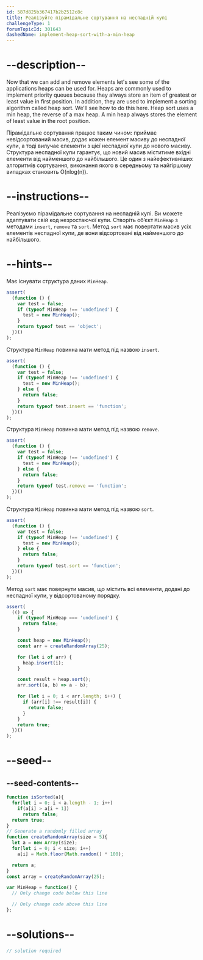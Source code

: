 ```yaml
---
id: 587d825b367417b2b2512c8c
title: Реалізуйте пірамідальне сортування на неспадній купі
challengeType: 1
forumTopicId: 301643
dashedName: implement-heap-sort-with-a-min-heap
---
```


# --description--

Now that we can add and remove elements let's see some of the applications heaps can be used for. Heaps are commonly used to implement priority queues because they always store an item of greatest or least value in first position. In addition, they are used to implement a sorting algorithm called heap sort. We'll see how to do this here. Heap sort uses a min heap, the reverse of a max heap. A min heap always stores the element of least value in the root position.

Пірамідальне сортування працює таким чином: приймає невідсортований масив, додає кожен елемент масиву до неспадної купи, а тоді вилучає елементи з цієї неспадної купи до нового масиву. Структура неспадної купи гарантує, що новий масив міститиме вхідні елементи від найменшого до найбільшого. Це один з найефективніших алгоритмів сортування, виконання якого в середньому та найгіршому випадках становить O(nlog(n)).

# --instructions--

Реалізуємо пірамідальне сортування на неспадній купі. Ви можете адаптувати свій код незростаючої купи. Створіть об’єкт `MinHeap` з методами `insert`, `remove` та `sort`. Метод `sort` має повертати масив усіх елементів неспадної купи, де вони відсортовані від найменшого до найбільшого.

# --hints--

Має існувати структура даних `MinHeap`.

```js
assert(
  (function () {
    var test = false;
    if (typeof MinHeap !== 'undefined') {
      test = new MinHeap();
    }
    return typeof test == 'object';
  })()
);
```

Структура `MinHeap` повинна мати метод під назвою `insert`.

```js
assert(
  (function () {
    var test = false;
    if (typeof MinHeap !== 'undefined') {
      test = new MinHeap();
    } else {
      return false;
    }
    return typeof test.insert == 'function';
  })()
);
```

Структура `MinHeap` повинна мати метод під назвою `remove`.

```js
assert(
  (function () {
    var test = false;
    if (typeof MinHeap !== 'undefined') {
      test = new MinHeap();
    } else {
      return false;
    }
    return typeof test.remove == 'function';
  })()
);
```

Структура `MinHeap` повинна мати метод під назвою `sort`.

```js
assert(
  (function () {
    var test = false;
    if (typeof MinHeap !== 'undefined') {
      test = new MinHeap();
    } else {
      return false;
    }
    return typeof test.sort == 'function';
  })()
);
```

Метод `sort` має повернути масив, що містить всі елементи, додані до неспадної купи, у відсортованому порядку.

```js
assert(
  (() => {
    if (typeof MinHeap === 'undefined') {
      return false;
    }

    const heap = new MinHeap();
    const arr = createRandomArray(25);

    for (let i of arr) {
      heap.insert(i);
    }

    const result = heap.sort();
    arr.sort((a, b) => a - b);

    for (let i = 0; i < arr.length; i++) {
      if (arr[i] !== result[i]) {
        return false;
      }
    }
    return true;
  })()
);
```

# --seed--

## --seed-contents--

```js
function isSorted(a){
  for(let i = 0; i < a.length - 1; i++)
    if(a[i] > a[i + 1])
      return false;
  return true;
}
// Generate a randomly filled array
function createRandomArray(size = 5){
  let a = new Array(size);
  for(let i = 0; i < size; i++)
    a[i] = Math.floor(Math.random() * 100);

  return a;
}
const array = createRandomArray(25);

var MinHeap = function() {
  // Only change code below this line

  // Only change code above this line
};
```

# --solutions--

```js
// solution required
```
